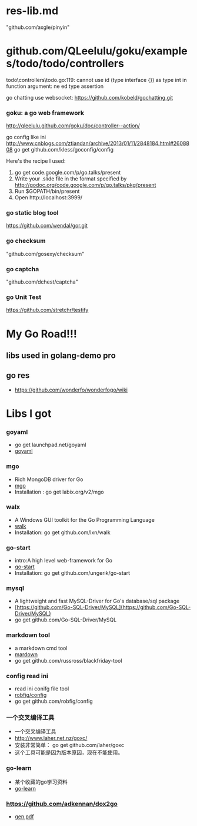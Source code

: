 res-lib.md
========
"github.com/axgle/pinyin"


# github.com/QLeelulu/goku/examples/todo/todo/controllers
todo\controllers\todo.go:119: cannot use id (type interface {}) as type int in function argument: ne
ed type assertion

go chatting use websocket:
https://github.com/kobeld/gochatting.git


### goku: a go web framework
http://qleelulu.github.com/goku/doc/controller--action/

go config like ini
http://www.cnblogs.com/ztiandan/archive/2013/01/11/2848184.html#2608808
go get github.com/kless/goconfig/config



Here's the recipe I used:
1. go get code.google.com/p/go.talks/present
2. Write your .slide file in the format specified by http://godoc.org/code.google.com/p/go.talks/pkg/present
3. Run $GOPATH/bin/present
4. Open http://localhost:3999/


### go static blog tool
https://github.com/wendal/gor.git

### go checksum
"github.com/gosexy/checksum"

### go captcha
"github.com/dchest/captcha"

### go Unit Test
https://github.com/stretchr/testify


# My Go Road!!!

## libs used in golang-demo pro
## go res
- https://github.com/wonderfo/wonderfogo/wiki


# Libs I got
### goyaml
- go get launchpad.net/goyaml
- [goyaml](https://wiki.ubuntu.com/goyaml)

### mgo
- Rich MongoDB driver for Go
- [mgo](http://labix.org/mgo)
- Installation : go get labix.org/v2/mgo

### walx
-  A Windows GUI toolkit for the Go Programming Language
- [walk](http:/github.com/lxn/walk)
- Installation: go get github.com/lxn/walk

### go-start
- intro:A high level web-framework for Go
- [go-start](http://github.com/ungerik/go-start)
- Installation: go get github.com/ungerik/go-start

### mysql
- A lightweight and fast MySQL-Driver for Go's database/sql package
- [https://github.com/Go-SQL-Driver/MySQL](https://github.com/Go-SQL-Driver/MySQL)
- go get github.com/Go-SQL-Driver/MySQL

### markdown tool
- a markdown cmd tool
- [mardown](https://github.com/russross/blackfriday-tool.git)
- go get github.com/russross/blackfriday-tool

### config read ini
- read ini conifg file tool
- [robfig/config](https://github.com/robfig/config.git)
- go get github.com/robfig/config

### 一个交叉编译工具
-  一个交叉编译工具
- http://www.laher.net.nz/goxc/
-  安装非常简单：  go get github.com/laher/goxc
- 这个工具可能是因为版本原因，现在不能使用。

### go-learn
- 某个收藏的go学习资料
- [go-learn](https://github.com/ycms/go-learn)

### https://github.com/adkennan/dox2go
- [gen pdf](https://github.com/adkennan/dox2go)

